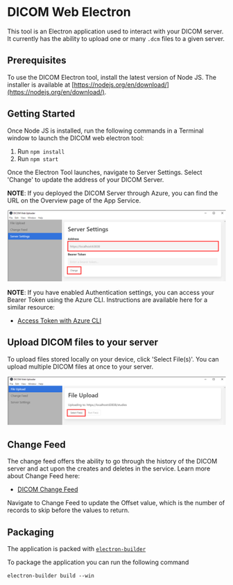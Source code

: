 # DICOM Web Electron
This tool is an Electron application used to interact with your DICOM server. It currently has the ability to upload one or many `.dcm` files to a given server.

## Prerequisites
To use the DICOM Electron tool, install the latest version of Node JS. The installer is available at [https://nodejs.org/en/download/](https://nodejs.org/en/download/).

## Getting Started
Once Node JS is installed, run the following commands in a Terminal window to launch the DICOM web electron tool:

1. Run `npm install`
2. Run `npm start`

Once the Electron Tool launches, navigate to Server Settings. Select 'Change' to update the address of your DICOM Server.

**NOTE**: If you deployed the DICOM Server through Azure, you can find the URL on the Overview page of the App Service.

![Electron tool settings](images/electron-tool-settings.png)

**NOTE**: If you have enabled Authentication settings, you can access your Bearer Token using the Azure CLI. Instructions are available here for a similar resource:

- [Access Token with Azure CLI](https://docs.microsoft.com/en-us/azure/healthcare-apis/get-healthcare-apis-access-token-cli)

## Upload DICOM files to your server
To upload files stored locally on your device, click 'Select File(s)'. You can upload multiple DICOM files at once to your server.

![Electron tool upload](images/electron-tool-upload.png)

## Change Feed
The change feed offers the ability to go through the history of the DICOM server and act upon the creates and deletes in the service. Learn more about Change Feed here:
- [DICOM Change Feed](microsoft/dicom-server/blob/master/docs/users/ChangeFeed.md)

Navigate to Change Feed to update the Offset value, which is the number of records to skip before the values to return.

## Packaging
The application is packed with [`electron-builder`](https://www.electron.build/)

To package the application you can run the following command

```
electron-builder build --win
```